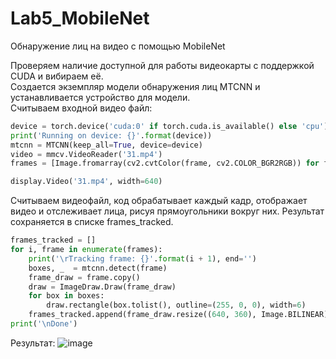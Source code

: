 # Lab5_MobileNet
Обнаружение лиц на видео с помощью MobileNet  
  
Проверяем наличие доступной для работы видеокарты с поддержкой CUDA и вибираем её.  
Создается экземпляр модели обнаружения лиц MTCNN и устанавливается устройство для модели.  
Считываем входной видео файл:
```python
device = torch.device('cuda:0' if torch.cuda.is_available() else 'cpu')
print('Running on device: {}'.format(device))
mtcnn = MTCNN(keep_all=True, device=device)
video = mmcv.VideoReader('31.mp4')
frames = [Image.fromarray(cv2.cvtColor(frame, cv2.COLOR_BGR2RGB)) for frame in video]

display.Video('31.mp4', width=640)
```
Считываем видеофайл, код обрабатывает каждый кадр, отображает видео и отслеживает лица, рисуя прямоугольники вокруг них. Результат сохраняется в списке frames_tracked.
```python
frames_tracked = []
for i, frame in enumerate(frames):
    print('\rTracking frame: {}'.format(i + 1), end='')
    boxes, _  = mtcnn.detect(frame)
    frame_draw = frame.copy()
    draw = ImageDraw.Draw(frame_draw)
    for box in boxes:
        draw.rectangle(box.tolist(), outline=(255, 0, 0), width=6)
    frames_tracked.append(frame_draw.resize((640, 360), Image.BILINEAR))
print('\nDone')
```
Результат:
![image](https://github.com/NWRecognize/Lab5_MobileNet/assets/118212881/79af40fb-81a8-48f3-b27f-88e8202ac0f0)
